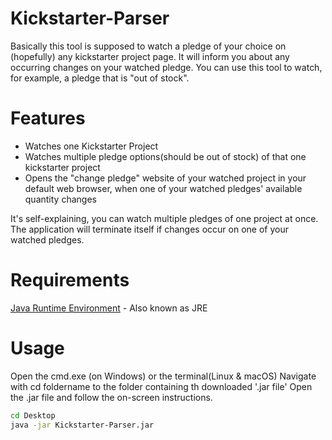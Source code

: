 # Kickstarter-Parser
Basically this tool is supposed to watch a pledge of your choice on (hopefully) any kickstarter project page. It will inform you about any occurring changes on your watched pledge. You can use this tool to watch, for example, a pledge that is "out of stock".

# Features
- Watches one Kickstarter Project
- Watches multiple pledge options(should be out of stock) of that one kickstarter project 
- Opens the "change pledge" website of your watched project in your default web browser, when one of your watched pledges' available quantity changes



It's self-explaining, you can watch multiple pledges of one project at once. The application will terminate itself if changes occur on one of your watched pledges.

# Requirements
[Java Runtime Environment] - Also known as JRE

# Usage

Open the cmd.exe (on Windows) or the terminal(Linux & macOS)
Navigate with cd foldername to the folder containing th downloaded '.jar file'
Open the .jar file and follow the on-screen instructions.

```sh
cd Desktop
java -jar Kickstarter-Parser.jar
```

[Java Runtime Environment]:http://java.com/de/download/

